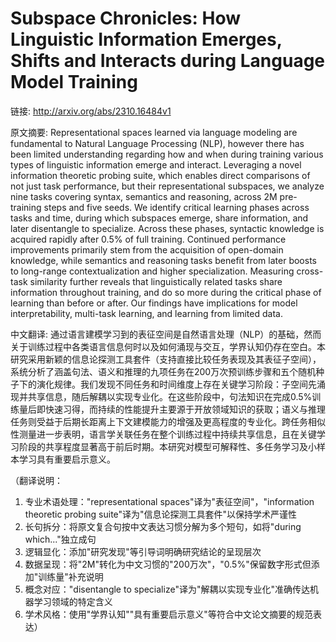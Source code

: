 # Subspace Chronicles: How Linguistic Information Emerges, Shifts and Interacts during Language Model Training

链接: http://arxiv.org/abs/2310.16484v1

原文摘要:
Representational spaces learned via language modeling are fundamental to
Natural Language Processing (NLP), however there has been limited understanding
regarding how and when during training various types of linguistic information
emerge and interact. Leveraging a novel information theoretic probing suite,
which enables direct comparisons of not just task performance, but their
representational subspaces, we analyze nine tasks covering syntax, semantics
and reasoning, across 2M pre-training steps and five seeds. We identify
critical learning phases across tasks and time, during which subspaces emerge,
share information, and later disentangle to specialize. Across these phases,
syntactic knowledge is acquired rapidly after 0.5% of full training. Continued
performance improvements primarily stem from the acquisition of open-domain
knowledge, while semantics and reasoning tasks benefit from later boosts to
long-range contextualization and higher specialization. Measuring cross-task
similarity further reveals that linguistically related tasks share information
throughout training, and do so more during the critical phase of learning than
before or after. Our findings have implications for model interpretability,
multi-task learning, and learning from limited data.

中文翻译:
通过语言建模学习到的表征空间是自然语言处理（NLP）的基础，然而关于训练过程中各类语言信息何时以及如何涌现与交互，学界认知仍存在空白。本研究采用新颖的信息论探测工具套件（支持直接比较任务表现及其表征子空间），系统分析了涵盖句法、语义和推理的九项任务在200万次预训练步骤和五个随机种子下的演化规律。我们发现不同任务和时间维度上存在关键学习阶段：子空间先涌现并共享信息，随后解耦以实现专业化。在这些阶段中，句法知识在完成0.5%训练量后即快速习得，而持续的性能提升主要源于开放领域知识的获取；语义与推理任务则受益于后期长距离上下文建模能力的增强及更高程度的专业化。跨任务相似性测量进一步表明，语言学关联任务在整个训练过程中持续共享信息，且在关键学习阶段的共享程度显著高于前后时期。本研究对模型可解释性、多任务学习及小样本学习具有重要启示意义。

（翻译说明：
1. 专业术语处理："representational spaces"译为"表征空间"，"information theoretic probing suite"译为"信息论探测工具套件"以保持学术严谨性
2. 长句拆分：将原文复合句按中文表达习惯分解为多个短句，如将"during which..."独立成句
3. 逻辑显化：添加"研究发现"等引导词明确研究结论的呈现层次
4. 数据呈现：将"2M"转化为中文习惯的"200万次"，"0.5%"保留数字形式但添加"训练量"补充说明
5. 概念对应："disentangle to specialize"译为"解耦以实现专业化"准确传达机器学习领域的特定含义
6. 学术风格：使用"学界认知""具有重要启示意义"等符合中文论文摘要的规范表达）
